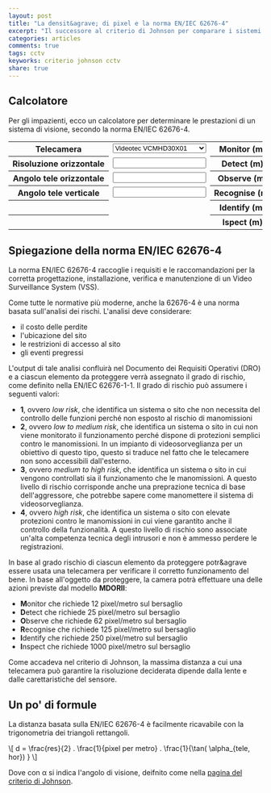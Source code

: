 ```yaml
---
layout: post
title: "La densit&agrave; di pixel e la norma EN/IEC 62676-4"
excerpt: "Il successore al criterio di Johnson per comparare i sistemi di videosorveglianza"
categories: articles
comments: true
tags: cctv
keyworks: criterio johnson cctv
share: true
---
```



## Calcolatore

Per gli impazienti, ecco un calcolatore per determinare le prestazioni di un sistema di visione, secondo la norma EN/IEC 62676-4.

<div markdown="0">
<table>
  <tr>
    <th>Telecamera</th>
    <td>
      <select id="telecamera" name="telecamera" style="width:100%;">
        <option value="videotec_vcmhd30x01">Videotec VCMHD30X01</option>
        <option value="sony_fcb_ev7100">Sony FCB-EV7100</option>
        <option value="sony_fcb_ev7300">Sony FCB-EV7300</option>
        <option value="sony_fcb_ev7500">Sony FCB-EV7500</option>
        <option value="sony_fcb_ev7520">Sony FCB-EV7520</option>
        <option value="sony_fcb_se600">Sony FCB-SE600</option>
        <option value="sony_fcb_ex1020p">Sony FCB-EX1020P</option>
        <option value="sony_fcb_ex1020">Sony FCB-EX1020</option>
        <option value="flir_46336013HSPNLX">Flir Tau2 336x256 13mm</option>
        <option value="flir_46640013HSPNLX">Flir Tau2 640x480 13mm</option>
        <option value="flir_46640060HSPNLX">Flir Tau2 640x480 60mm</option>
        <option value="flir_lepton_50">Flir Lepton 80x60 50mm</option>
        <option value="flir_lepton_25">Flir Lepton 80x60 25mm</option>
        <option value="flir_lepton3_50">Flir Lepton3 160x120 50mm</option>
      </select>
    </td>
    <th><div style="overflow: hidden; white-space: nowrap;">Monitor (m)</div></th>
    <td><input id="monitoring" type="text" /></td>
  </tr>
  <tr>
    <th><div style="overflow: hidden; white-space: nowrap;">Risoluzione orizzontale</div></th>
    <td><input type="text" id="risoluzione_orizzontale" name="risoluzione_orizzontale" readonly /></td>
    <th><div style="overflow: hidden; white-space: nowrap;">Detect (m)</div></th>
    <td><input id="detection" type="text" /></td>
  </tr>
  <tr>
    <th><div style="overflow: hidden; white-space: nowrap;">Angolo tele orizzontale</div></th>
    <td><input type="text" id="angolo_tele_orizzontale" name="angolo_tele_orizzontale" readonly /></td>
    <th><div style="overflow: hidden; white-space: nowrap;">Observe (m)</div></th>
    <td><input id="observation" type="text" /></td>
  </tr>
  <tr>
    <th><div style="overflow: hidden; white-space: nowrap;">Angolo tele verticale</div></th>
    <td><input type="text" id="angolo_tele_verticale" name="angolo_tele_verticale" readonly /></td>
    <th><div style="overflow: hidden; white-space: nowrap;">Recognise (m)</div></th>
    <td><input id="recognition" type="text" /></td>
  </tr>
  <tr>
    <th></th>
    <td></td>
    <th><div style="overflow: hidden; white-space: nowrap;">Identify (m)</div></th>
    <td><input id="identification" type="text" /></td>
  </tr>
  <tr>
    <th></th>
    <td></td>
    <th><div style="overflow: hidden; white-space: nowrap;">Ispect (m)</div></th>
    <td><input id="ispect" type="text" /></td>
  </tr>
</table>

<script>
function aggiorna_distanze ()
{
  var res = document.querySelector('#risoluzione_orizzontale').value;
  var angolo = document.querySelector('#angolo_tele_orizzontale').value;

  var d_monitoring = Math.round ( (res / (2 * 12) ) / (Math.tan (angolo * Math.PI / 180.00) ));
  document.querySelector('#monitoring').value = d_monitoring;

  var d_detection = Math.round ( (res / (2 * 25) ) / (Math.tan (angolo * Math.PI / 180.00) ));
  document.querySelector('#detection').value = d_detection;

  var d_observation = Math.round ( (res / (2 * 62) ) / (Math.tan (angolo * Math.PI / 180.00) ));
  document.querySelector('#observation').value = d_observation;

  var d_recognition = Math.round ( (res / (2 * 125) ) / (Math.tan (angolo * Math.PI / 180.00) ));
  document.querySelector('#recognition').value = d_recognition;

  var d_identification = Math.round ( (res / (2 * 250) ) / (Math.tan (angolo * Math.PI / 180.00) ));
  document.querySelector('#identification').value = d_identification;

  var d_ispect = Math.round ( (res / (2 * 1000) ) / (Math.tan (angolo * Math.PI / 180.00) ));
  document.querySelector('#ispect').value = d_ispect;
}

function aggiorna_telecamera (aggiorna_dati)
{
  if (document.querySelector('#telecamera option:checked').value == 'sony_fcb_ev7520')
  {
    document.querySelector('#risoluzione_orizzontale').value = 1920;
    document.querySelector('#angolo_tele_verticale').value = 1.3;
    document.querySelector('#angolo_tele_orizzontale').value = 2.3;
  }
  else if (document.querySelector('#telecamera option:checked').value == 'sony_fcb_ev7500')
  {
    document.querySelector('#risoluzione_orizzontale').value = 1920;
    document.querySelector('#angolo_tele_verticale').value = 1.3;
    document.querySelector('#angolo_tele_orizzontale').value = 2.3;
  }
  else if (document.querySelector('#telecamera option:checked').value == 'sony_fcb_ev7300')
  {
    document.querySelector('#risoluzione_orizzontale').value = 1920;
    document.querySelector('#angolo_tele_verticale').value = 1.85;
    document.querySelector('#angolo_tele_orizzontale').value = 3.3;
  }
  else if (document.querySelector('#telecamera option:checked').value == 'sony_fcb_ev7100')
  {
    document.querySelector('#risoluzione_orizzontale').value = 1920;
    document.querySelector('#angolo_tele_verticale').value = 4.725;
    document.querySelector('#angolo_tele_orizzontale').value = 7.6;
  }
  else if (document.querySelector('#telecamera option:checked').value == 'sony_fcb_se600')
  {
    document.querySelector('#risoluzione_orizzontale').value = 1920;
    document.querySelector('#angolo_tele_verticale').value = 18;
    document.querySelector('#angolo_tele_orizzontale').value = 32;
  }
  else if (document.querySelector('#telecamera option:checked').value == 'sony_fcb_ex1020p')
  {
    document.querySelector('#risoluzione_orizzontale').value = 720;
    document.querySelector('#angolo_tele_verticale').value = 1.275;
    document.querySelector('#angolo_tele_orizzontale').value = 1.7;
  }
  else if (document.querySelector('#telecamera option:checked').value == 'sony_fcb_ex1020')
  {
    document.querySelector('#risoluzione_orizzontale').value = 720;
    document.querySelector('#angolo_tele_verticale').value = 1.275;
    document.querySelector('#angolo_tele_orizzontale').value = 1.7;
  }
  else if (document.querySelector('#telecamera option:checked').value == 'flir_46336013HSPNLX')
  {
    document.querySelector('#risoluzione_orizzontale').value = 336;
    document.querySelector('#angolo_tele_verticale').value = 9.5;
    document.querySelector('#angolo_tele_orizzontale').value = 12.5;
  }
  else if (document.querySelector('#telecamera option:checked').value == 'flir_46640013HSPNLX')
  {
    document.querySelector('#risoluzione_orizzontale').value = 640;
    document.querySelector('#angolo_tele_verticale').value = 18.5;
    document.querySelector('#angolo_tele_orizzontale').value = 22.5;
  }
  else if (document.querySelector('#telecamera option:checked').value == 'flir_46640060HSPNLX')
  {
    document.querySelector('#risoluzione_orizzontale').value = 640;
    document.querySelector('#angolo_tele_verticale').value = 4.15;
    document.querySelector('#angolo_tele_orizzontale').value = 5.2;
  }
  else if (document.querySelector('#telecamera option:checked').value == 'flir_lepton_50')
  {
    document.querySelector('#risoluzione_orizzontale').value = 60;
    document.querySelector('#angolo_tele_verticale').value = 25.5;
    document.querySelector('#angolo_tele_orizzontale').value = 18.75;
  }
  else if (document.querySelector('#telecamera option:checked').value == 'flir_lepton_25')
  {
    document.querySelector('#risoluzione_orizzontale').value = 60;
    document.querySelector('#angolo_tele_verticale').value = 12.5;
    document.querySelector('#angolo_tele_orizzontale').value = 9.37;
  }
  else if (document.querySelector('#telecamera option:checked').value == 'flir_lepton3_50')
  {
    document.querySelector('#risoluzione_orizzontale').value = 120;
    document.querySelector('#angolo_tele_verticale').value = 28;
    document.querySelector('#angolo_tele_orizzontale').value = 21;
  }
  else if (document.querySelector('#telecamera option:checked').value == 'videotec_vcmhd30x01')
  {
    document.querySelector('#risoluzione_orizzontale').value = 1920;
    document.querySelector('#angolo_tele_verticale').value = 1.32;
    document.querySelector('#angolo_tele_orizzontale').value = 2.36;
  }

  if (aggiorna_dati)
      aggiorna_distanze ();
}

document.addEventListener('DOMContentLoaded', function() {

  els = document.querySelector('select[name="telecamera"] option[value="sony_fcb_ev7520"]');

  if(els)
  {
    els.selected = true;
  }

  aggiorna_telecamera (false);

  aggiorna_distanze ();

  document.getElementById('telecamera').addEventListener('change', function() {
      aggiorna_telecamera (true);
  });
}, false);

</script>
</div>

## Spiegazione della norma EN/IEC 62676-4

La norma EN/IEC 62676-4 raccoglie i requisiti e le raccomandazioni per la corretta progettazione, installazione, verifica e manutenzione di un Video Surveillance System (VSS).

Come tutte le normative più moderne, anche la 62676-4 &egrave; una norma basata sull'analisi dei rischi. L'analisi deve considerare:

* il costo delle perdite
* l'ubicazione del sito
* le restrizioni di accesso al sito
* gli eventi pregressi

L'output di tale analisi confluir&agrave; nel Documento dei Requisiti Operativi (DRO) e a ciascun elemento da proteggere verr&agrave; assegnato il grado di rischio, come definito nella EN/IEC 62676-1-1. Il grado di rischio pu&ograve; assumere i seguenti valori:

* **1**, ovvero _low risk_, che identifica un sistema o sito che non necessita del controllo delle funzioni perch&eacute; non esposto al rischio di manomissioni
* **2**, ovvero _low to medium risk_, che identifica un sistema o sito in cui non viene monitorato il funzionamento perch&eacute; dispone di protezioni semplici contro le manomissioni. In un impianto di videosorveglianza per un obiettivo di questo tipo, questo si traduce nel fatto che le telecamere non sono accessibili dall'esterno.
* **3**, ovvero _medium to high risk_, che identifica un sistema o sito in cui vengono controllati sia il funzionamento che le manomissioni. A questo livello di rischio corrisponde anche una preprazione tecnica di base dell'aggressore, che potrebbe sapere come manomettere il sistema di videosorveglianza.
* **4**, ovvero _high risk_, che identifica un sistema o sito con elevate protezioni contro le manomissioni in cui viene garantito anche il controllo della funzionalità. A questo livello di rischio sono associate un'alta competenza tecnica degli intrusori e non &egrave; ammesso perdere le registrazioni.

In base al grado rischio di ciascun elemento da proteggere potr&agrave essere usata una telecamera per verificare il corretto funzionamento del bene. In base all'oggetto da proteggere, la camera potr&agrave; effettuare una delle azioni previste dal modello **MDORII**:

* **M**onitor che richiede 12 pixel/metro sul bersaglio
* **D**etect che richiede 25 pixel/metro sul bersaglio
* **O**bserve che richiede 62 pixel/metro sul bersaglio
* **R**ecognise che richiede 125 pixel/metro sul bersaglio
* **I**dentify che richiede 250 pixel/metro sul bersaglio
* **I**nspect che richiede 1000 pixel/metro sul bersaglio

Come accadeva nel criterio di Johnson, la massima distanza a cui una telecamera pu&ograve; garantire la risoluzione deciderata dipende dalla lente e dalle carettaristiche del sensore.

## Un po' di formule

La distanza basata sulla EN/IEC 62676-4 &egrave; facilmente ricavabile con la trigonometria dei triangoli rettangoli.

\\[ d = \frac{res}{2} . \frac{1}{pixel per metro} . \frac{1}{\tan( \alpha_{tele, hor}) } \\]

Dove con &alpha; si indica l'angolo di visione, deifnito come nella [pagina del criterio di Johnson](../criterio-di-johnson).
